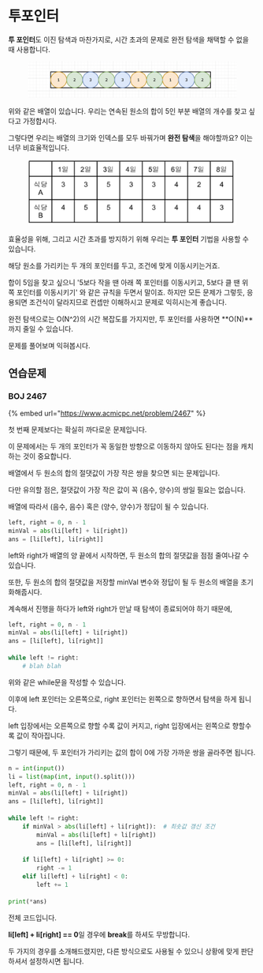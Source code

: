 # 투포인터

**투 포인터**도 이진 탐색과 마찬가지로, 시간 초과의 문제로 완전 탐색을 채택할 수 없을 때 사용합니다.

<figure><img src="../.gitbook/assets/image (16).png" alt=""><figcaption></figcaption></figure>

위와 같은 배열이 있습니다. 우리는 연속된 원소의 합이 5인 부분 배열의 개수를 찾고 싶다고 가정합시다.

그렇다면 우리는 배열의 크기와 인덱스를 모두 바꿔가며 **완전 탐색**을 해야할까요? 이는 너무 비효율적입니다.

<figure><img src="../.gitbook/assets/image (11) (1).png" alt=""><figcaption></figcaption></figure>

효율성을 위해, 그리고 시간 초과를 방지하기 위해 우리는 **투 포인터** 기법을 사용할 수 있습니다.

해당 원소를 가리키는 두 개의 포인터를 두고, 조건에 맞게 이동시키는거죠.

합이 5임을 찾고 싶으니 '5보다 작을 땐 아래 쪽 포인터를 이동시키고, 5보다 클 땐 위 쪽 포인터를 이동시키기' 와 같은 규칙을 두면서 말이죠. 하지만 모든 문제가 그렇듯, 응용되면 조건식이 달라지므로 컨셉만 이해하시고 문제로 익히시는게 좋습니다.

완전 탐색으로는 O(N^2)의 시간 복잡도를 가지지만, 투 포인터를 사용하면 **O(N)**까지 줄일 수 있습니다.



문제를 풀어보며 익혀봅시다.



## 연습문제

### BOJ 2467

{% embed url="https://www.acmicpc.net/problem/2467" %}

첫 번째 문제보다는 확실히 까다로운 문제입니다.

이 문제에서는 두 개의 포인터가 꼭 동일한 방향으로 이동하지 않아도 된다는 점을 캐치하는 것이 중요합니다.



배열에서 두 원소의 합의 절댓값이 가장 작은 쌍을 찾으면 되는 문제입니다.

다만 유의할 점은, 절댓값이 가장 작은 값이 꼭 (음수, 양수)의 쌍일 필요는 없습니다.

배열에 따라서 (음수, 음수) 혹은 (양수, 양수)가 정답이 될 수 있습니다.&#x20;



```python
left, right = 0, n - 1
minVal = abs(li[left] + li[right])
ans = [li[left], li[right]]
```

left와 right가 배열의 양 끝에서 시작하면, 두 원소의 합의 절댓값을 점점 줄여나갈 수 있습니다.

또한, 두 원소의 합의 절댓값을 저장할 minVal 변수와 정답이 될 두 원소의 배열을 초기화해줍시다.

계속해서 진행을 하다가 left와 right가 만날 때 탐색이 종료되어야 하기 때문에,

```python
left, right = 0, n - 1
minVal = abs(li[left] + li[right])
ans = [li[left], li[right]]

while left != right:
    # blah blah
```

위와 같은 while문을 작성할 수 있습니다.



이후에 left 포인터는 오른쪽으로, right 포인터는 왼쪽으로 향하면서 탐색을 하게 됩니다.

left 입장에서는 오른쪽으로 향할 수록 값이 커지고, right 입장에서는 왼쪽으로 향할수록 값이 작아집니다.

그렇기 때문에, 두 포인터가 가리키는 값의 합이 0에 가장 가까운 쌍을 골라주면 됩니다.



```python
n = int(input())
li = list(map(int, input().split()))
left, right = 0, n - 1
minVal = abs(li[left] + li[right])
ans = [li[left], li[right]]

while left != right:
    if minVal > abs(li[left] + li[right]):  # 최솟값 갱신 조건
        minVal = abs(li[left] + li[right])
        ans = [li[left], li[right]]

    if li[left] + li[right] >= 0:
        right -= 1
    elif li[left] + li[right] < 0:
        left += 1

print(*ans)
```

전체 코드입니다.

**li\[left] + li\[right] == 0**일 경우에 **break**를 하셔도 무방합니다.

두 가지의 경우를 소개해드렸지만, 다른 방식으로도 사용될 수 있으니 상황에 맞게 판단하셔서 설정하시면 됩니다.

